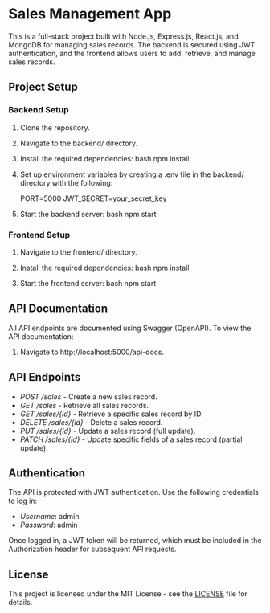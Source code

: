 # Sales Management App

This is a full-stack project built with Node.js, Express.js, React.js, and MongoDB for managing sales records. The backend is secured using JWT authentication, and the frontend allows users to add, retrieve, and manage sales records.

## Project Setup

### Backend Setup

1. Clone the repository.
2. Navigate to the backend/ directory.
3. Install the required dependencies:
    bash
    npm install
    
4. Set up environment variables by creating a .env file in the backend/ directory with the following:
    
    PORT=5000
    JWT_SECRET=your_secret_key
    
5. Start the backend server:
    bash
    npm start
    

### Frontend Setup

1. Navigate to the frontend/ directory.
2. Install the required dependencies:
    bash
    npm install
    
3. Start the frontend server:
    bash
    npm start
    

## API Documentation

All API endpoints are documented using Swagger (OpenAPI). To view the API documentation:

1. Navigate to http://localhost:5000/api-docs.

## API Endpoints

- *POST /sales* - Create a new sales record.
- *GET /sales* - Retrieve all sales records.
- *GET /sales/{id}* - Retrieve a specific sales record by ID.
- *DELETE /sales/{id}* - Delete a sales record.
- *PUT /sales/{id}* - Update a sales record (full update).
- *PATCH /sales/{id}* - Update specific fields of a sales record (partial update).

## Authentication

The API is protected with JWT authentication. Use the following credentials to log in:

- *Username*: admin
- *Password*: admin

Once logged in, a JWT token will be returned, which must be included in the Authorization header for subsequent API requests.

## License

This project is licensed under the MIT License - see the [LICENSE](LICENSE) file for details.